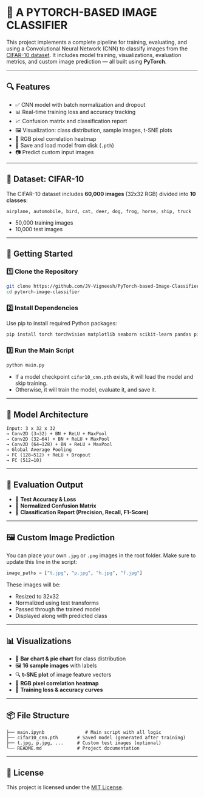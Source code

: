 # 🧠 A PYTORCH-BASED IMAGE CLASSIFIER

This project implements a complete pipeline for training, evaluating, and using a Convolutional Neural Network (CNN) to classify images from the [CIFAR-10 dataset](https://www.cs.toronto.edu/~kriz/cifar.html). It includes model training, visualizations, evaluation metrics, and custom image prediction — all built using **PyTorch**.

---

## 🔍 Features

* ✅ CNN model with batch normalization and dropout
* 📊 Real-time training loss and accuracy tracking
* 📈 Confusion matrix and classification report
* 🖼️ Visualization: class distribution, sample images, t-SNE plots
* 🔬 RGB pixel correlation heatmap
* 💾 Save and load model from disk (`.pth`)
* 📷 Predict custom input images

---

## 📁 Dataset: CIFAR-10

The CIFAR-10 dataset includes **60,000 images** (32x32 RGB) divided into **10 classes**:

```
airplane, automobile, bird, cat, deer, dog, frog, horse, ship, truck
```

* 50,000 training images
* 10,000 test images

---

## 🚀 Getting Started

### 1️⃣ Clone the Repository

```bash
git clone https://github.com/JV-Vigneesh/PyTorch-based-Image-Classifier.git
cd pytorch-image-classifier
```

### 2️⃣ Install Dependencies

Use pip to install required Python packages:

```bash
pip install torch torchvision matplotlib seaborn scikit-learn pandas pillow
```

### 3️⃣ Run the Main Script

```bash
python main.py
```

* If a model checkpoint `cifar10_cnn.pth` exists, it will load the model and skip training.
* Otherwise, it will train the model, evaluate it, and save it.

---

## 🧠 Model Architecture

```
Input: 3 x 32 x 32
→ Conv2D (3→32) + BN + ReLU + MaxPool
→ Conv2D (32→64) + BN + ReLU + MaxPool
→ Conv2D (64→128) + BN + ReLU + MaxPool
→ Global Average Pooling
→ FC (128→512) + ReLU + Dropout
→ FC (512→10)
```

---

## 🧪 Evaluation Output

* 🔹 **Test Accuracy & Loss**
* 🔹 **Normalized Confusion Matrix**
* 🔹 **Classification Report (Precision, Recall, F1-Score)**

---

## 🖼️ Custom Image Prediction

You can place your own `.jpg` or `.png` images in the root folder. Make sure to update this line in the script:

```python
image_paths = ["t.jpg", "p.jpg", "h.jpg", "f.jpg"]
```

These images will be:

* Resized to 32x32
* Normalized using test transforms
* Passed through the trained model
* Displayed along with predicted class

---

## 📊 Visualizations

* 📌 **Bar chart & pie chart** for class distribution
* 🖼️ **16 sample images** with labels
* 🔍 **t-SNE plot** of image feature vectors
* 🔬 **RGB pixel correlation heatmap**
* 🎯 **Training loss & accuracy curves**

---

## 📦 File Structure

```
├── main.ipynb               # Main script with all logic
├── cifar10_cnn.pth       # Saved model (generated after training)
├── t.jpg, p.jpg, ...     # Custom test images (optional)
└── README.md             # Project documentation
```

---

## 📄 License

This project is licensed under the [MIT License](LICENSE).
